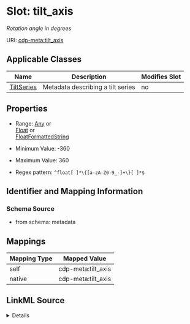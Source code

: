 

# Slot: tilt_axis


_Rotation angle in degrees_



URI: [cdp-meta:tilt_axis](metadatatilt_axis)



<!-- no inheritance hierarchy -->





## Applicable Classes

| Name | Description | Modifies Slot |
| --- | --- | --- |
| [TiltSeries](TiltSeries.md) | Metadata describing a tilt series |  no  |







## Properties

* Range: [Any](Any.md)&nbsp;or&nbsp;<br />[Float](Float.md)&nbsp;or&nbsp;<br />[FloatFormattedString](FloatFormattedString.md)

* Minimum Value: -360

* Maximum Value: 360

* Regex pattern: `^float[ ]*\{[a-zA-Z0-9_-]+\}[ ]*$`





## Identifier and Mapping Information







### Schema Source


* from schema: metadata




## Mappings

| Mapping Type | Mapped Value |
| ---  | ---  |
| self | cdp-meta:tilt_axis |
| native | cdp-meta:tilt_axis |




## LinkML Source

<details>
```yaml
name: tilt_axis
description: Rotation angle in degrees
from_schema: metadata
rank: 1000
alias: tilt_axis
owner: TiltSeries
domain_of:
- TiltSeries
range: Any
inlined: true
inlined_as_list: true
minimum_value: -360
maximum_value: 360
pattern: ^float[ ]*\{[a-zA-Z0-9_-]+\}[ ]*$
unit:
  symbol: °
  descriptive_name: degrees
any_of:
- range: float
  minimum_value: -360
  maximum_value: 360
- range: FloatFormattedString

```
</details>

